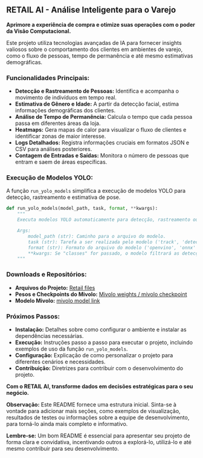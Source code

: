 ## RETAIL AI - Análise Inteligente para o Varejo

**Aprimore a experiência de compra e otimize suas operações com o poder da Visão Computacional.**

Este projeto utiliza tecnologias avançadas de IA para fornecer insights valiosos sobre o comportamento dos clientes em ambientes de varejo, como o fluxo de pessoas, tempo de permanência e até mesmo estimativas demográficas.

### Funcionalidades Principais:

* **Detecção e Rastreamento de Pessoas:** Identifica e acompanha o movimento de indivíduos em tempo real.
* **Estimativa de Gênero e Idade:** A partir da detecção facial, estima informações demográficas dos clientes.
* **Análise de Tempo de Permanência:** Calcula o tempo que cada pessoa passa em diferentes áreas da loja.
* **Heatmaps:** Gera mapas de calor para visualizar o fluxo de clientes e identificar zonas de maior interesse.
* **Logs Detalhados:** Registra informações cruciais em formatos JSON e CSV para análises posteriores.
* **Contagem de Entradas e Saídas:** Monitora o número de pessoas que entram e saem de áreas específicas.

### Execução de Modelos YOLO:

A função `run_yolo_models` simplifica a execução de modelos YOLO para detecção, rastreamento e estimativa de pose.

```python
def run_yolo_models(model_path, task, format, **kwargs):
    """
    Executa modelos YOLO automaticamente para detecção, rastreamento ou estimativa de pose.

    Args:
        model_path (str): Caminho para o arquivo do modelo.
        task (str): Tarefa a ser realizada pelo modelo ('track', 'detect' ou 'pose').
        format (str): Formato do arquivo do modelo ('openvino', 'onnx' ou 'pt').
        **kwargs: Se "classes" for passado, o modelo filtrará as detecções por classe.
    """
```

### Downloads e Repositórios:

* **Arquivos do Projeto:** [Retail files](https://drive.google.com/drive/folders/1XzXzfcilRSrZhu5I0jb4mRgxC1q4WJiP?usp=share_link)
* **Pesos e Checkpoints do Mivolo:** [Mivolo weights / mivolo checkpoint](https://drive.google.com/drive/folders/1FagDwoq8GfayuBLEye5IolINvF-9ixDO?usp=share_link)
* **Modelo Mivolo:** [mivolo model link](https://github.com/WildChlamydia/MiVOLO)

### Próximos Passos:

* **Instalação:** Detalhes sobre como configurar o ambiente e instalar as dependências necessárias.
* **Execução:** Instruções passo a passo para executar o projeto, incluindo exemplos de uso da função `run_yolo_models`.
* **Configuração:** Explicação de como personalizar o projeto para diferentes cenários e necessidades.
* **Contribuição:** Diretrizes para contribuir com o desenvolvimento do projeto.

**Com o RETAIL AI, transforme dados em decisões estratégicas para o seu negócio.**

**Observação:** Este README fornece uma estrutura inicial. Sinta-se à vontade para adicionar mais seções, como exemplos de visualização, resultados de testes ou informações sobre a equipe de desenvolvimento, para torná-lo ainda mais completo e informativo.

**Lembre-se:** Um bom README é essencial para apresentar seu projeto de forma clara e convidativa, incentivando outros a explorá-lo, utilizá-lo e até mesmo contribuir para seu desenvolvimento. 
